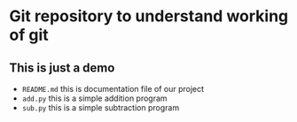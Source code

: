 # Git repository to understand working of git
## This is just a demo

- `README.md` this is documentation file of our project
- `add.py` this is a simple addition program
- `sub.py` this is a simple subtraction program
